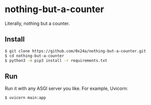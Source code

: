 # nothing-but-a-counter
Literally, nothing but a counter.

## Install
```bash
$ git clone https://github.com/0x24a/nothing-but-a-counter.git
$ cd nothing-but-a-counter
$ python3 -m pip3 install -r requirements.txt
```

## Run
Run it with any ASGI server you like.
For example, Uvicorn:
```
$ uvicorn main:app
```

